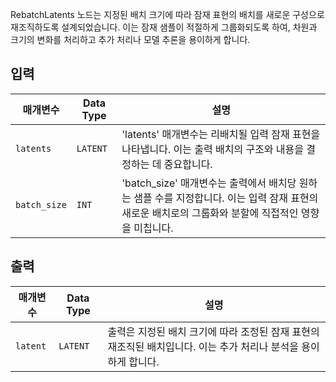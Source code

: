 
RebatchLatents 노드는 지정된 배치 크기에 따라 잠재 표현의 배치를 새로운 구성으로 재조직하도록 설계되었습니다. 이는 잠재 샘플이 적절하게 그룹화되도록 하여, 차원과 크기의 변화를 처리하고 추가 처리나 모델 추론을 용이하게 합니다.

## 입력

| 매개변수    | Data Type | 설명 |
|--------------|-------------|-------------|
| `latents`    | `LATENT`    | 'latents' 매개변수는 리배치될 입력 잠재 표현을 나타냅니다. 이는 출력 배치의 구조와 내용을 결정하는 데 중요합니다. |
| `batch_size` | `INT`      | 'batch_size' 매개변수는 출력에서 배치당 원하는 샘플 수를 지정합니다. 이는 입력 잠재 표현의 새로운 배치로의 그룹화와 분할에 직접적인 영향을 미칩니다. |

## 출력

| 매개변수 | Data Type | 설명 |
|-----------|-------------|-------------|
| `latent`  | `LATENT`    | 출력은 지정된 배치 크기에 따라 조정된 잠재 표현의 재조직된 배치입니다. 이는 추가 처리나 분석을 용이하게 합니다. |
